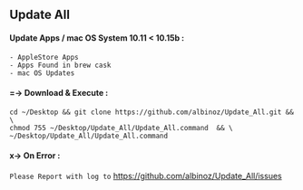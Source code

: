 
## Update All
#### Update Apps / mac OS System 10.11 < 10.15b :
```
- AppleStore Apps
- Apps Found in brew cask
- mac OS Updates
```

#### =-> Download & Execute :
```
cd ~/Desktop && git clone https://github.com/albinoz/Update_All.git && \
chmod 755 ~/Desktop/Update_All/Update_All.command  && \
~/Desktop/Update_All/Update_All.command
```

#### x-> On Error :
`Please Report with log to`
https://github.com/albinoz/Update_All/issues
